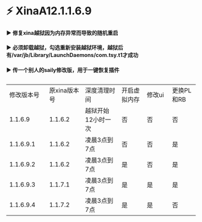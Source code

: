 # ⚡ XinaA12.1.1.6.9

#### ▶️ 修复xina越狱因为内存异常而导致的随机重启  

#### ▶️ 必须卸载越狱，勾选重新安装越狱环境，越狱后有/var/jb/Library/LaunchDaemons/com.tsy.t1才成功    

#### ▶️ 传一个别人的saily修改版，用于一键恢复插件  
  
##  
<table>
  <tr>
    <td width="150">修改版本号</td>
    <td width="150">原xina版本号</td>
    <td width="250">深度清理时间</td>
    <td width="150">开启虚拟内存</td>
    <td width="150">修改ui</td>
    <td width="150">更换PL和RB</td>
  </tr>
  <tr>
    <td>1.1.6.9</td>
    <td>1.1.6.2</td>
    <td>越狱开始12小时一次</td>
    <td>否</td>
    <td>否</td>
    <td>否</td>
  </tr>
  <tr>
    <td>1.1.6.9.1</td>
    <td>1.1.6.2</td>
    <td>凌晨3点到7点</td>
    <td>否</td>
    <td>否</td>
    <td>是</td>
  </tr>
  <tr>
    <td>1.1.6.9.2</td>
    <td>1.1.6.2</td>
    <td>凌晨3点到7点</td>
    <td>是</td>
    <td>否</td>
    <td>是</td>
  </tr>
  <tr>
    <td>1.1.6.9.3</td>
    <td>1.1.7.1</td>
    <td>凌晨3点到7点</td>
    <td>是</td>
    <td>是</td>
    <td>是</td>
  </tr>
  <tr>
    <td>1.1.6.9.4</td>
    <td>1.1.7.2</td>
    <td>凌晨3点到7点</td>
    <td>是</td>
    <td>是</td>
    <td>否</td>
  </tr>
</table>

